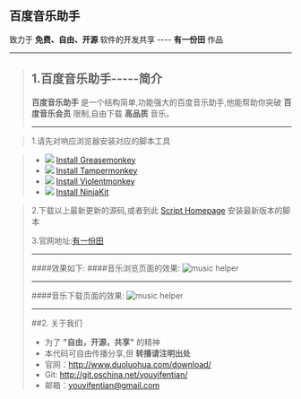 百度音乐助手
------
致力于 **免费、自由、开源** 软件的开发共享 ---- **有一份田** 作品
****
>## 1.百度音乐助手-----简介
>**百度音乐助手**  是一个结构简单,功能强大的百度音乐助手,他能帮助你突破 **百度音乐会员**   限制,自由下载 **高品质** 音乐。
>****

>1.请先对响应浏览器安装对应的脚本工具

> - ![][1] [Install Greasemonkey][2]
> - ![][3] [Install Tampermonkey][4]
> - ![][5] [Install Violentmonkey][6]
> - ![][7] [Install NinjaKit][8]

>2.下载以上最新更新的源码,或者到此 [Script Homepage][9] 安装最新版本的脚本
>
>3.官网地址:[有一份田][10]
>
>****
>
>####效果如下:
>####音乐浏览页面的效果:
>![music helper][11]
>
>****
>
>####音乐下载页面的效果:
>![music helper][12]
>
>****
>
>##2. 关于我们
>* 为了 **"自由，开源，共享"** 的精神
>* 本代码可自由传播分享,但 **转播请注明出处**
>* 官网：http://www.duoluohua.com/download/
>* Git: http://git.oschina.net/youyifentian/
>* 邮箱：youyifentian@gmail.com


  [1]: http://userscripts.org/images/browsers/firefox.png
  [2]: https://addons.mozilla.org/en-US/firefox/addon/greasemonkey/
  [3]: http://userscripts.org/images/browsers/chrome.png
  [4]: https://chrome.google.com/webstore/detail/tampermonkey/dhdgffkkebhmkfjojejmpbldmpobfkfo
  [5]: http://userscripts.org/images/browsers/opera.png
  [6]: https://addons.opera.com/en/extensions/details/violent-monkey/
  [7]: http://userscripts.org/images/browsers/safari.png
  [8]: http://ss-o.net/safari/extension/NinjaKit.safariextz
  [9]: http://userscripts.org/scripts/show/175746
  [10]: http://www.duoluohua.com/download/
  [11]: http://img.duoluohua.com/appimg/chrome_baidumusic_options_1.png
  [12]: http://img.duoluohua.com/appimg/chrome_baidumusic_options_2.png


